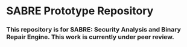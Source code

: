 # SABRE Prototype Repository

### This repository is for SABRE: Security Analysis and Binary Repair Engine. This work is currently under peer review.
